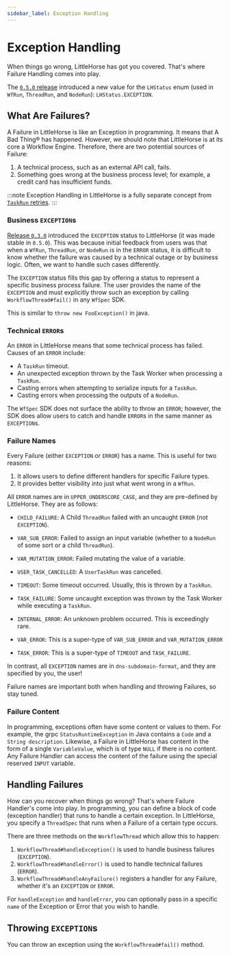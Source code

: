 ```yaml
---
sidebar_label: Exception Handling
---
```


# Exception Handling

When things go wrong, LittleHorse has got you covered. That's where Failure Handling comes into play. 

The [`0.5.0` release](/blog/littlehorse-0.5.0-release) introduced a new value for the `LHStatus` enum (used in `WfRun`, `ThreadRun`, and `NodeRun`): `LHStatus.EXCEPTION`. 

## What Are Failures?

A Failure in LittleHorse is like an Exception in programming. It means that A Bad Thing® has happened. However, we should note that LittleHorse is at its core a Workflow Engine. Therefore, there are two potential sources of Failure:

1. A technical process, such as an external API call, fails.
2. Something goes wrong at the business process level; for example, a credit card has insufficient funds.

:::note
Exception Handling in LittleHorse is a fully separate concept from [`TaskRun` retries](https://littlehorse.dev/docs/concepts/tasks#retries-and-taskattempt).
:::

### Business `EXCEPTION`s

[Release `0.3.0`](/blog/littlehorse-0.5.0-release) introduced the `EXCEPTION` status to LittleHorse (it was made stable in `0.5.0`). This was because initial feedback from users was that when a `WfRun`, `ThreadRun`, or `NodeRun` is in the `ERROR` status, it is difficult to know whether the failure was caused by a technical outage or by business logic. Often, we want to handle such cases differently.

The `EXCEPTION` status fills this gap by offering a status to represent a specific business process failure. The user provides the name of the `EXCEPTION` and must explicitly throw such an exception by calling `WorkflowThread#fail()` in any `WfSpec` SDK.

This is similar to `throw new FooException()` in java.

### Technical `ERROR`s

An `ERROR` in LittleHorse means that some technical process has failed. Causes of an `ERROR` include:

* A `TaskRun` timeout.
* An unexpected exception thrown by the Task Worker when processing a `TaskRun`.
* Casting errors when attempting to serialize inputs for a `TaskRun`.
* Casting errors when processing the outputs of a `NodeRun`.

The `WfSpec` SDK does not surface the ability to throw an `ERROR`; however, the SDK does allow users to catch and handle `ERROR`s in the same manner as `EXCEPTION`s.

### Failure Names

Every Failure (either `EXCEPTION` or `ERROR`) has a name. This is useful for two reasons:

1. It allows users to define different handlers for specific Failure types.
2. It provides better visibility into just what went wrong in a `WfRun`.

All `ERROR` names are in `UPPER_UNDERSCORE_CASE`, and they are pre-defined by LittleHorse. They are as follows:

* `CHILD_FAILURE`: A Child `ThreadRun` failed with an uncaught `ERROR` (not `EXCEPTION`).
* `VAR_SUB_ERROR`: Failed to assign an input variable (whether to a `NodeRun` of some sort or a child `ThreadRun`).
* `VAR_MUTATION_ERROR`: Failed mutating the value of a variable.
* `USER_TASK_CANCELLED`: A `UserTaskRun` was cancelled.
* `TIMEOUT`: Some timeout occurred. Usually, this is thrown by a `TaskRun`.
* `TASK_FAILURE`: Some uncaught exception was thrown by the Task Worker while executing a `TaskRun`.
* `INTERNAL_ERROR`: An unknown problem occurred. This is exceedingly rare.

* `VAR_ERROR`: This is a super-type of `VAR_SUB_ERROR` and `VAR_MUTATION_ERROR`
* `TASK_ERROR`: This is a super-type of `TIMEOUT` and `TASK_FAILURE`.

In contrast, all `EXCEPTION` names are in `dns-subdomain-format`, and they are specified by you, the user!

Failure names are important both when handling and throwing Failures, so stay tuned.

### Failure Content

In programming, exceptions often have some content or values to them. For example, the grpc `StatusRuntimeException` in Java contains a `Code` and a `String description`. Likewise, a Failure in LittleHorse has content in the form of a single `VariableValue`, which is of type `NULL` if there is no content. Any Failure Handler can access the content of the failure using the special reserved `INPUT` variable.

## Handling Failures

How can you recover when things go wrong? That's where Failure Handler's come into play. In programming, you can define a block of code (exception handler) that runs to handle a certain exception. In LittleHorse, you specify a `ThreadSpec` that runs when a Failure of a certain type occurs.

There are three methods on the `WorkflowThread` which allow this to happen:

1. `WorkflowThread#handleException()` is used to handle business failures (`EXCEPTION`).
2. `WorkflowThread#handleError()` is used to handle technical failures (`ERROR`).
3. `WorkflowThread#handleAnyFailure()` registers a handler for any Failure, whether it's an `EXCEPTION` or `ERROR`.

For `handleException` and `handleError`, you can optionally pass in a specific `name` of the Exception or Error that you wish to handle.

## Throwing `EXCEPTION`s

You can throw an exception using the `WorkflowThread#fail()` method.

